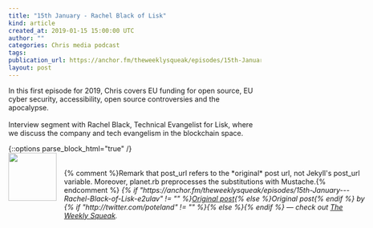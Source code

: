 ```yaml
---
title: "15th January - Rachel Black of Lisk"
kind: article
created_at: 2019-01-15 15:00:00 UTC
author: ""
categories: Chris media podcast
tags: 
publication_url: https://anchor.fm/theweeklysqueak/episodes/15th-January---Rachel-Black-of-Lisk-e2ulav
layout: post
---
```

<p>In this first episode for 2019, Chris covers EU funding for open source, EU cyber security, accessibility, open source controversies and the apocalypse.<br>
<br>
Interview segment with Rachel Black, Technical Evangelist for Lisk, where we discuss the company and tech evangelism in the blockchain space.</p>
{::options parse_block_html="true" /}
<div class="author">
   <img src="https://www.rss-specifications.com/rss-spec-rss.gif" style="width: 96px; height: 96;">
   <span style="position: absolute; padding: 32px 15px;">{% comment %}Remark that post_url refers to the *original* post url, not Jekyll's post_url variable. Moreover, planet.rb preprocesses the substitutions with Mustache.{% endcomment %}
      <i>{% if "https://anchor.fm/theweeklysqueak/episodes/15th-January---Rachel-Black-of-Lisk-e2ulav" != "" %}<a href="https://anchor.fm/theweeklysqueak/episodes/15th-January---Rachel-Black-of-Lisk-e2ulav">Original post</a>{% else %}Original post{% endif %} by {% if "http://twitter.com/poteland" != "" %}<a href="http://twitter.com/poteland"></a>{% else %}{% endif %} &mdash; check out <a href="https://anchor.fm/theweeklysqueak">The Weekly Squeak</a>.</i>
  </span>
</div>
